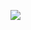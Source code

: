 ![](https://bat.bing.com/action/0?ti=56018282&Ver=2&mid=281ffee5-e9f8-4f72-b951-4d6d4ed66585&sid=201ffde0635411ee902411d77b750559&vid=20202bf0635411ee9ac03f2e618b0b9f&vids=0&msclkid=N&pi=0&lg=en-US&sw=800&sh=600&sc=24&nwd=1&tl=Shortform%20%7C%20Book&p=https%3A%2F%2Fwww.shortform.com%2Fapp%2Fbook%2Fa-random-walk-down-wall-street%2Fexercise-examine-methods-of-valuation-fads-and-bubbles&r=&lt=296&evt=pageLoad&sv=1&rn=500669)
